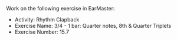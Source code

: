 Work on the following exercise in EarMaster:
- Activity: Rhythm Clapback
- Exercise Name: 3/4 - 1 bar: Quarter notes, 8th & Quarter Triplets
- Exercise Number: 15.7
